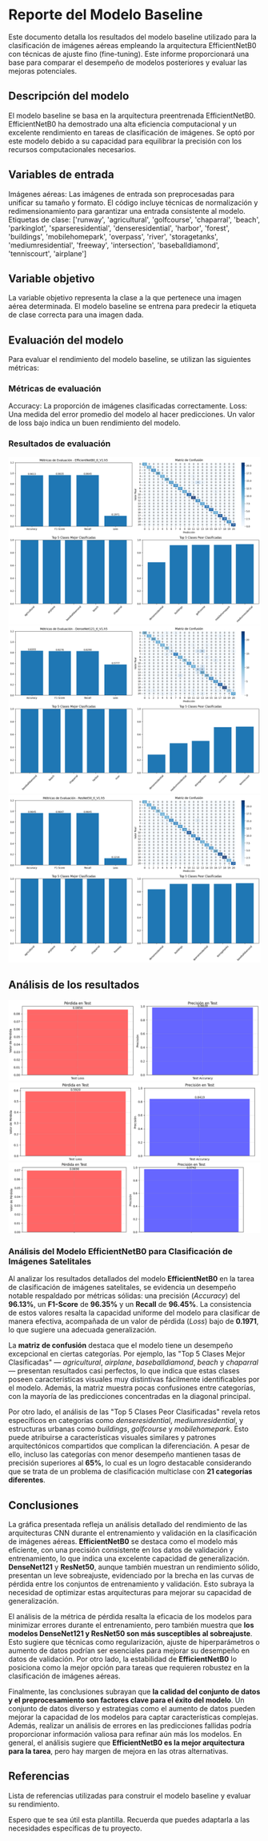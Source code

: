 # Reporte del Modelo Baseline

Este documento detalla los resultados del modelo baseline utilizado para la clasificación de imágenes aéreas empleando la arquitectura EfficientNetB0 con técnicas de ajuste fino (fine-tuning). Este informe proporcionará una base para comparar el desempeño de modelos posteriores y evaluar las mejoras potenciales.

## Descripción del modelo

El modelo baseline se basa en la arquitectura preentrenada EfficientNetB0. EfficientNetB0 ha demostrado una alta eficiencia computacional y un excelente rendimiento en tareas de clasificación de imágenes. Se optó por este modelo debido a su capacidad para equilibrar la precisión con los recursos computacionales necesarios.

## Variables de entrada

Imágenes aéreas: Las imágenes de entrada son preprocesadas para unificar su tamaño y formato. El código incluye técnicas de normalización y redimensionamiento para garantizar una entrada consistente al modelo.
Etiquetas de clase: ['runway', 'agricultural', 'golfcourse', 'chaparral', 'beach', 'parkinglot', 'sparseresidential', 'denseresidential', 'harbor', 'forest', 'buildings', 'mobilehomepark', 'overpass', 'river', 'storagetanks', 'mediumresidential', 'freeway', 'intersection', 'baseballdiamond', 'tenniscourt', 'airplane']


## Variable objetivo

La variable objetivo representa la clase a la que pertenece una imagen aérea determinada. El modelo baseline se entrena para predecir la etiqueta de clase correcta para una imagen dada.

## Evaluación del modelo

Para evaluar el rendimiento del modelo baseline, se utilizan las siguientes métricas:


### Métricas de evaluación

Accuracy: La proporción de imágenes clasificadas correctamente.
Loss: Una medida del error promedio del modelo al hacer predicciones. Un valor de loss bajo indica un buen rendimiento del modelo.

### Resultados de evaluación

![Resultado del modelo EfficientNetb0](../../src/test_metrics_efficientenetb0.png "Test - Resultados de EfficientNetB0")
![Resultado del modelo DenseNet121](../../src/test_metrics_densenet121.png "Test - Resultados de DenseNet121")
![Resultado del modelo DenseNet121](../../src/test_metrics_resnet50.png "Test - Resultados de DenseNet121")

## Análisis de los resultados

![Perdida y Precisión EfficientNetb0](../../src/test_result_efficientnetb0.png "Perdida y Precisión EfficientNetb0")
![Resultado del modelo DenseNet121](../../src/test_result_densenet121.png "Perdida y Precisión DenseNet121")
![Resultado del modelo DenseNet121](../../src/test_result_resnet50.png "Perdida y Precisión ResNet50")

### Análisis del Modelo EfficientNetB0 para Clasificación de Imágenes Satelitales

Al analizar los resultados detallados del modelo **EfficientNetB0** en la tarea de clasificación de imágenes satelitales, se evidencia un desempeño notable respaldado por métricas sólidas: una precisión (*Accuracy*) del **96.13%**, un **F1-Score** de **96.35%** y un **Recall** de **96.45%**. La consistencia de estos valores resalta la capacidad uniforme del modelo para clasificar de manera efectiva, acompañada de un valor de pérdida (*Loss*) bajo de **0.1971**, lo que sugiere una adecuada generalización.

La **matriz de confusión** destaca que el modelo tiene un desempeño excepcional en ciertas categorías. Por ejemplo, las "Top 5 Clases Mejor Clasificadas" — *agricultural*, *airplane*, *baseballdiamond*, *beach* y *chaparral* — presentan resultados casi perfectos, lo que indica que estas clases poseen características visuales muy distintivas fácilmente identificables por el modelo. Además, la matriz muestra pocas confusiones entre categorías, con la mayoría de las predicciones concentradas en la diagonal principal.

Por otro lado, el análisis de las "Top 5 Clases Peor Clasificadas" revela retos específicos en categorías como *denseresidential*, *mediumresidential*, y estructuras urbanas como *buildings*, *golfcourse* y *mobilehomepark*. Esto puede atribuirse a características visuales similares y patrones arquitectónicos compartidos que complican la diferenciación. A pesar de ello, incluso las categorías con menor desempeño mantienen tasas de precisión superiores al **65%**, lo cual es un logro destacable considerando que se trata de un problema de clasificación multiclase con **21 categorías diferentes**.







## Conclusiones


La gráfica presentada refleja un análisis detallado del rendimiento de las arquitecturas CNN durante el entrenamiento y validación en la clasificación de imágenes aéreas. **EfficientNetB0** se destaca como el modelo más eficiente, con una precisión consistente en los datos de validación y entrenamiento, lo que indica una excelente capacidad de generalización. **DenseNet121** y **ResNet50**, aunque también muestran un rendimiento sólido, presentan un leve sobreajuste, evidenciado por la brecha en las curvas de pérdida entre los conjuntos de entrenamiento y validación. Esto subraya la necesidad de optimizar estas arquitecturas para mejorar su capacidad de generalización.

El análisis de la métrica de pérdida resalta la eficacia de los modelos para minimizar errores durante el entrenamiento, pero también muestra que **los modelos DenseNet121 y ResNet50 son más susceptibles al sobreajuste**. Esto sugiere que técnicas como regularización, ajuste de hiperparámetros o aumento de datos podrían ser esenciales para mejorar su desempeño en datos de validación. Por otro lado, la estabilidad de **EfficientNetB0** lo posiciona como la mejor opción para tareas que requieren robustez en la clasificación de imágenes aéreas.

Finalmente, las conclusiones subrayan que **la calidad del conjunto de datos y el preprocesamiento son factores clave para el éxito del modelo**. Un conjunto de datos diverso y estrategias como el aumento de datos pueden mejorar la capacidad de los modelos para captar características complejas. Además, realizar un análisis de errores en las predicciones fallidas podría proporcionar información valiosa para refinar aún más los modelos. En general, el análisis sugiere que **EfficientNetB0 es la mejor arquitectura para la tarea**, pero hay margen de mejora en las otras alternativas.


## Referencias

Lista de referencias utilizadas para construir el modelo baseline y evaluar su rendimiento.

Espero que te sea útil esta plantilla. Recuerda que puedes adaptarla a las necesidades específicas de tu proyecto.
